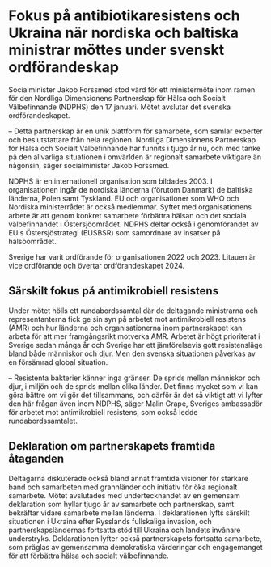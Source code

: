 # Fokus på antibiotikaresistens och Ukraina när nordiska och baltiska ministrar möttes under svenskt ordförandeskap

Socialminister Jakob Forssmed stod värd för ett ministermöte inom ramen för den Nordliga Dimensionens Partnerskap för Hälsa och Socialt Välbefinnande (NDPHS) den 17 januari. Mötet avslutar det svenska ordförandeskapet.

– Detta partnerskap är en unik plattform för samarbete, som samlar experter och beslutsfattare från hela regionen. Nordliga Dimensionens Partnerskap för Hälsa och Socialt Välbefinnande har funnits i tjugo år nu, och med tanke på den allvarliga situationen i omvärlden är regionalt samarbete viktigare än någonsin, säger socialminister Jakob Forssmed.

NDPHS är en internationell organisation som bildades 2003. I organisationen ingår de nordiska länderna (förutom Danmark) de baltiska länderna, Polen samt Tyskland. EU och organisationer som WHO och Nordiska ministerrådet är också medlemmar. Syftet med organisationens arbete är att genom konkret samarbete förbättra hälsan och det sociala välbefinnandet i Östersjöområdet. NDPHS deltar också i genomförandet av EU:s Östersjöstrategi (EUSBSR) som samordnare av insatser på hälsoområdet.

Sverige har varit ordförande för organisationen 2022 och 2023. Litauen är vice ordförande och övertar ordförandeskapet 2024.

## Särskilt fokus på antimikrobiell resistens

Under mötet hölls ett rundabordssamtal där de deltagande ministrarna och representanterna fick ge sin syn på arbetet mot antimikrobiell resistens (AMR) och hur länderna och organisationerna inom partnerskapet kan arbeta för att mer framgångsrikt motverka AMR. Arbetet är högt prioriterat i Sverige sedan många år och Sverige har ett jämförelsevis gott resistensläge bland både människor och djur. Men den svenska situationen påverkas av en försämrad global situation.

– Resistenta bakterier känner inga gränser. De sprids mellan människor och djur, i miljön och de sprids mellan olika länder. Det finns mycket som vi kan göra bättre om vi gör det tillsammans, och därför är det så viktigt att vi lyfter den här frågan även inom NDPHS, säger Malin Grape, Sveriges ambassadör för arbetet mot antimikrobiell resistens, som också ledde rundabordssamtalet.

## Deklaration om partnerskapets framtida åtaganden

Deltagarna diskuterade också bland annat framtida visioner för starkare band och samarbeten med grannländer och initiativ för öka regionalt samarbete. Mötet avslutades med undertecknandet av en gemensam deklaration som hyllar tjugo år av samarbete och partnerskap, samt bekräftar vidare samarbete mellan länderna. I deklarationen lyfts särskilt situationen i Ukraina efter Rysslands fullskaliga invasion, och partnerskapsländernas fortsatta stöd till Ukraina och landets invånare understryks. Deklarationen lyfter också partnerskapets fortsatta samarbete, som präglas av gemensamma demokratiska värderingar och engagemanget för att förbättra hälsa och socialt välbefinnande.
